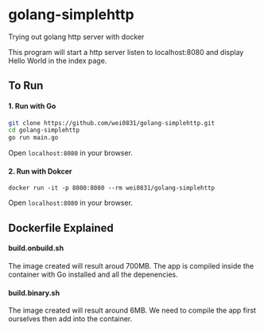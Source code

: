 # golang-simplehttp
Trying out golang http server with docker

This program will start a http server listen to localhost:8080
and display Hello World in the index page.

## To Run

#### 1. Run with Go
```sh
git clone https://github.com/wei0831/golang-simplehttp.git
cd golang-simplehttp
go run main.go
```

Open ```localhost:8080``` in your browser.

#### 2. Run with Dokcer
```
docker run -it -p 8080:8080 --rm wei0831/golang-simplehttp
```

Open ```localhost:8080``` in your browser.

## Dockerfile Explained

#### build.onbuild.sh
The image created will result aroud 700MB. The app is compiled inside the container with Go installed and all the depenencies.

#### build.binary.sh
The image created will result around 6MB. We need to compile the app first ourselves then add into the container.